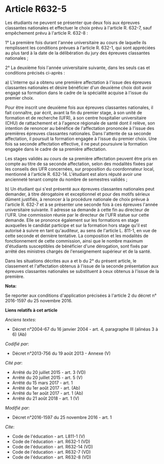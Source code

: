 # Article R632-5

Les étudiants ne peuvent se présenter que deux fois aux épreuves classantes nationales et effectuer le choix prévu à
l'article R. 632-7, sauf empêchement prévu à l'article R. 632-8 : 

1° La première fois durant l'année universitaire au cours de laquelle ils remplissent les conditions prévues à l'article R.
632-1, qui sont appréciées au plus tard à la date de la délibération du jury des épreuves classantes nationales ; 

2° La deuxième fois l'année universitaire suivante, dans les seuls cas et conditions précisés ci-après : 

a) L'interne qui a obtenu une première affectation à l'issue des épreuves classantes nationales et désire bénéficier d'un
deuxième choix doit avoir engagé sa formation dans le cadre de la spécialité acquise à l'issue du premier choix. 

Pour être inscrit une deuxième fois aux épreuves classantes nationales, il fait connaître, par écrit, avant la fin du premier
stage, à son unité de formation et de recherche (UFR), à son centre hospitalier universitaire (CHU) de rattachement et à
l'agence régionale de santé dont il relève, son intention de renoncer au bénéfice de l'affectation prononcée à l'issue des
premières épreuves classantes nationales. Dans l'attente de sa seconde affectation, il poursuit la formation engagée à
l'issue du premier choix. Une fois sa seconde affectation effective, il ne peut poursuivre la formation engagée dans le cadre
de sa première affectation. 

Les stages validés au cours de sa première affectation peuvent être pris en compte au titre de sa seconde affectation, selon
des modalités fixées par les conseils des UFR concernées, sur proposition du coordonnateur local, mentionné à l'article R.
632-14. L'étudiant est alors réputé avoir une ancienneté tenant compte du nombre de semestres validés ; 

b) Un étudiant qui s'est présenté aux épreuves classantes nationales peut demander, à titre dérogatoire et exceptionnel et
pour des motifs sérieux dûment justifiés, à renoncer à la procédure nationale de choix prévue à l'article R. 632-7 et à se
présenter une seconde fois à ces épreuves l'année universitaire suivante. Il adresse sa demande à cette fin au directeur de
l'UFR. Une commission réunie par le directeur de l'UFR statue sur cette demande. Elle se prononce également sur les
formations en stage auxquelles le candidat participe et sur la formation hors stage qu'il est autorisé à suivre en tant
qu'auditeur, au sens de l'article L. 811-1, en vue de cette seconde et dernière tentative. La composition et les modalités de
fonctionnement de cette commission, ainsi que le nombre maximum d'étudiants susceptibles de bénéficier d'une dérogation, sont
fixés par arrêté des ministres chargés de l'enseignement supérieur et de la santé. 

Dans les situations décrites aux a et b du 2° du présent article, le classement et l'affectation obtenus à l'issue de la
seconde présentation aux épreuves classantes nationales se substituent à ceux obtenus à l'issue de la première.

**Nota:**

Se reporter aux conditions d'application précisées à l'article 2 du décret n° 2016-1597 du 25 novembre 2016.

**Liens relatifs à cet article**

_Anciens textes_:

  - Décret n°2004-67 du 16 janvier 2004 - art. 4, paragraphe III (alinéas 3 à 6) (Ab)

_Codifié par_:

  - Décret n°2013-756 du 19 août 2013 -  Annexe (V)

_Cité par_:

  - Arrêté du 20 juillet 2015 - art. 3 (VD)
  - Arrêté du 20 juillet 2015 - art. 5 (V)
  - Arrêté du 15 mars 2017 - art. 1
  - Arrêté du 1er août 2017 - art. (Ab)
  - Arrêté du 1er août 2017 - art. 1 (Ab)
  - Arrêté du 21 août 2018 - art. 1 (V)

_Modifié par_:

  - Décret n°2016-1597 du 25 novembre 2016 - art. 1

_Cite_:

  - Code de l'éducation - art. L811-1 (V)
  - Code de l'éducation - art. R632-1 (VD)
  - Code de l'éducation - art. R632-14 (VD)
  - Code de l'éducation - art. R632-7 (VD)
  - Code de l'éducation - art. R632-8 (VD)
